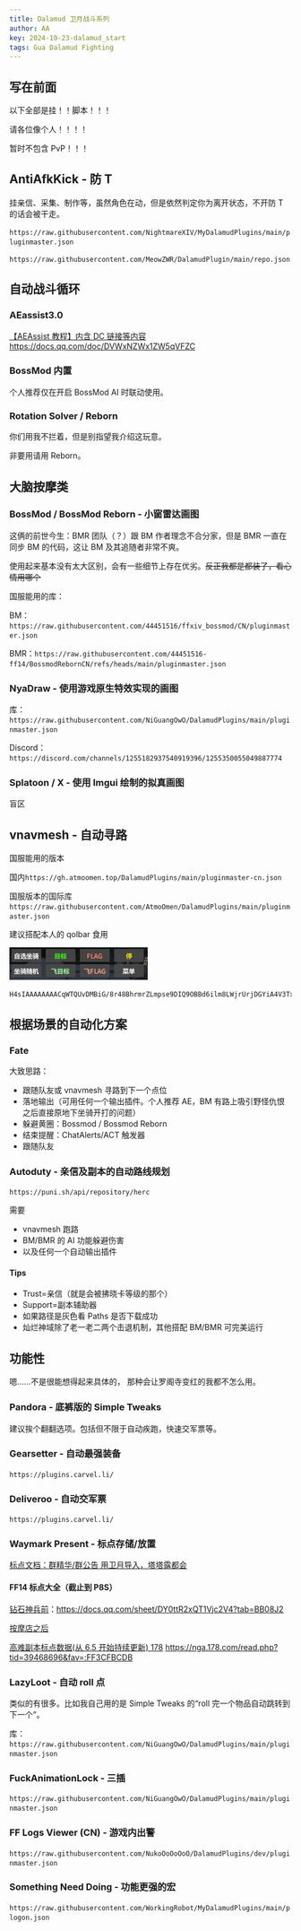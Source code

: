 ```yaml
---
title: Dalamud 卫月战斗系列
author: AA
key: 2024-10-23-dalamud_start
tags: Gua Dalamud Fighting
---
```


<!--more-->

## 写在前面

以下全部是挂！！脚本！！！

请各位像个人！！！！

暂时不包含 PvP！！！

## AntiAfkKick - 防 T

挂亲信、采集、制作等，虽然角色在动，但是依然判定你为离开状态，不开防 T 的话会被干走。

`https://raw.githubusercontent.com/NightmareXIV/MyDalamudPlugins/main/pluginmaster.json`

`https://raw.githubusercontent.com/MeowZWR/DalamudPlugin/main/repo.json`

## 自动战斗循环

### AEassist3.0

[【AEAssist 教程】内含 DC 链接等内容](https://docs.qq.com/doc/DVWxNZWx1ZW5qVFZC)
https://docs.qq.com/doc/DVWxNZWx1ZW5qVFZC

### BossMod 内置

个人推荐仅在开启 BossMod AI 时联动使用。

### Rotation Solver / Reborn

你们用我不拦着，但是别指望我介绍这玩意。

非要用请用 Reborn。

## 大脑按摩类

### BossMod / BossMod Reborn - 小窗雷达画图

这俩的前世今生：BMR 团队（？）跟 BM 作者理念不合分家，但是 BMR 一直在同步 BM 的代码，这让 BM 及其追随者非常不爽。

使用起来基本没有太大区别，会有一些细节上存在优劣。~~反正我都是都装了，看心情用哪个~~

国服能用的库：

BM：`https://raw.githubusercontent.com/44451516/ffxiv_bossmod/CN/pluginmaster.json`

BMR：`https://raw.githubusercontent.com/44451516-ff14/BossmodRebornCN/refs/heads/main/pluginmaster.json`

### NyaDraw - 使用游戏原生特效实现的画图

库：`https://raw.githubusercontent.com/NiGuangOwO/DalamudPlugins/main/pluginmaster.json`

Discord：`https://discord.com/channels/1255182937540919396/1255350055049887774`

### Splatoon / X - 使用 Imgui 绘制的拟真画图

盲区

## vnavmesh - 自动寻路

国服能用的版本

国内`https://gh.atmoomen.top/DalamudPlugins/main/pluginmaster-cn.json`

国服版本的国际库`https://raw.githubusercontent.com/AtmoOmen/DalamudPlugins/main/pluginmaster.json`

建议搭配本人的 qolbar 食用

![](/assets/images/2024-10-23-dalamud_fight_2024-10-23-22-54-49.png)

```
H4sIAAAAAAAACqWTQUvDMBiG/8r48BhrmrZLmpse9DIQ9OBBd6ilm8LWjrUrjDGYiA4V3Tx4mVMG3nYQPAmCP6fb+i/8pnTDOUEqIdDvfb/kSfqSBqwE9YoDEhwgcMhANmYKVgRc/AhdKyw7/hGWfg7k/rzFT1om7WHcuogeuvHwFiUbpbWyV3ODzPjmKjofRJ3XAxeN421cTxVKcOax3AE5rcDeraAhiJ5vkiXbj++fR4N2snFynkzZC53AqhadYGqVQOqMm4LhMFKjNnPrW0tBhZJVnGGErgk1a6bHRCf9HxQ/8CrziwhmUKaZ6QmfYcS9zqj/lqCis5e41Rtdtian75kva5ZZSkz89PhLOoVSfSEcIbiuMs7/A1uaD6K+x8Mp5xpPH8+k04+u7xY5f/tLKFuo4nPaA2loBKYOVbjgwlRVskoVU9NNIYwsdtoenhffVbIa8Rsgg2rNaRIIEc4UDQeF5gc4VfljqwMAAA==
```

## 根据场景的自动化方案

### Fate

大致思路：

- 跟随队友或 vnavmesh 寻路到下一个点位
- 落地输出（可用任何一个输出插件。个人推荐 AE，BM 有路上吸引野怪仇恨之后直接原地下坐骑开打的问题）
- 躲避黄圈：Bossmod / Bossmod Reborn
- 结束提醒：ChatAlerts/ACT 触发器
- 跟随队友

### Autoduty - 亲信及副本的自动路线规划

`https://puni.sh/api/repository/herc`

需要

- vnavmesh 跑路
- BM/BMR 的 AI 功能躲避伤害
- 以及任何一个自动输出插件

#### Tips

- Trust=亲信（就是会被拂晓卡等级的那个）
- Support=副本辅助器
- 如果路径是灰色看 Paths 是否下载成功
- 灿烂神域除了老一老二两个击退机制，其他搭配 BM/BMR 可完美运行

## 功能性

嗯……不是很能想得起来具体的，
那种会让罗阁寺变红的我都不怎么用。

### Pandora - 底裤版的 Simple Tweaks

建议挨个翻翻选项。包括但不限于自动疾跑，快速交军票等。

### Gearsetter - 自动最强装备

`https://plugins.carvel.li/`

### Deliveroo - 自动交军票

`https://plugins.carvel.li/`

### Waymark Present - 标点存储/放置

[标点文档：群精华/群公告 用卫月导入，塔塔露都会](https://docs.qq.com/doc/DZENUSml5VEluZ3lm?u=undefined)

#### FF14 标点大全（截止到 P8S）

[钻石神兵前](https://docs.qq.com/sheet/DY0ttR2xQT1Vjc2V4?tab=BB08J2)：https://docs.qq.com/sheet/DY0ttR2xQT1Vjc2V4?tab=BB08J2

[按摩店之后](https://bbs.tggfl.com/topic/223/ff14%E5%8D%AB%E6%9C%88-waymark-present-%E6%A0%87%E7%82%B9%E5%90%88%E9%9B%86)

[高难副本标点数据(从 6.5 开始持续更新) 178](https://nga.178.com/read.php?tid=39468696&fav=:FF3CFBCDB)
https://nga.178.com/read.php?tid=39468696&fav=:FF3CFBCDB

### LazyLoot - 自动 roll 点

类似的有很多。比如我自己用的是 Simple Tweaks 的“roll 完一个物品自动跳转到下一个”。

库：`https://raw.githubusercontent.com/NiGuangOwO/DalamudPlugins/main/pluginmaster.json`

### FuckAnimationLock - 三插

`https://raw.githubusercontent.com/NiGuangOwO/DalamudPlugins/main/pluginmaster.json`

### FF Logs Viewer (CN) - 游戏内出警

`https://raw.githubusercontent.com/NukoOoOoOoO/DalamudPlugins/dev/pluginmaster.json`

### Something Need Doing - 功能更强的宏

`https://raw.githubusercontent.com/WorkingRobot/MyDalamudPlugins/main/plogon.json`
